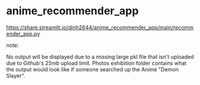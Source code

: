 # anime_recommender_app

https://share.streamlit.io/dinh2644/anime_recommender_app/main/recommender_app.py

note: 

No output will be displayed due to a missing large pkl file that isn't uploaded due to Github's 25mb upload limit. Photos exhibition folder contains what the output would look like if someone searched up the Anime "Demon Slayer".
